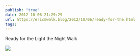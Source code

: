 ```yaml
---
publish: "true"
date: 2012-10-06 21:29:29
url: https://ericmwalk.blog/2012/10/06/ready-for-the.html
tags: 
---
```


Ready for the Light the Night  Walk

![](https://ericmwalk.blog/uploads/2022/15d9321509.jpg)